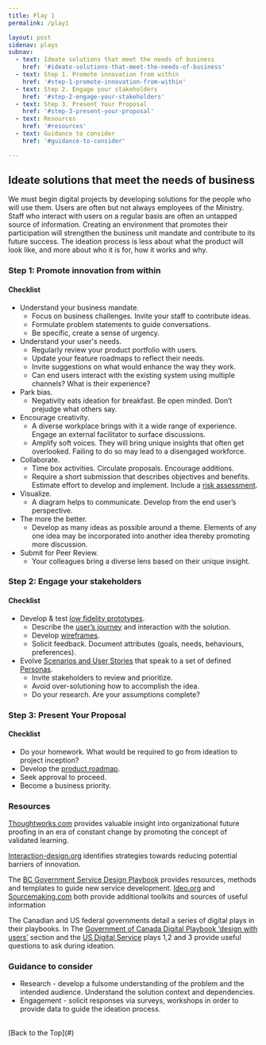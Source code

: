 ```yaml
---
title: Play 1
permalink: /play1

layout: post
sidenav: plays
subnav: 
  - text: Ideate solutions that meet the needs of business
    href: '#ideate-solutions-that-meet-the-needs-of-business'
  - text: Step 1. Promote innovation from within
    href: '#step-1-promote-innovation-from-within'
  - text: Step 2. Engage your stakeholders
    href: '#step-2-engage-your-stakeholders'
  - text: Step 3. Present Your Proposal
    href: '#step-3-present-your-proposal'
  - text: Resources
    href: '#resources'
  - text: Guidance to consider
    href: '#guidance-to-consider'

---
```

## Ideate solutions that meet the needs of business
We must begin digital projects by developing solutions for the people who will use them. Users are often but not always employees of the Ministry.  Staff who interact with users on a regular basis are often an untapped source of information. Creating an environment that promotes their participation will strengthen the business unit mandate and contribute to its future success. The ideation process is less about what the product will look like, and more about who it is for, how it works and why.

### Step 1: Promote innovation from within
#### Checklist
- Understand your business mandate.
    - Focus on business challenges. Invite your staff to contribute ideas.
    - Formulate problem statements to guide conversations.
    - Be specific, create a sense of urgency.
- Understand your user's needs.
    - Regularly review your product portfolio with users.
    - Update your feature roadmaps to reflect their needs.
    - Invite suggestions on what would enhance the way they work.
    - Can end users interact with the existing system using multiple channels? What is their experience?
- Park bias.
    - Negativity eats ideation for breakfast. Be open minded. Don’t prejudge what others say.
- Encourage creativity.
    - A diverse workplace brings with it a wide range of experience. Engage an external facilitator to surface discussions.
    - Amplify soft voices. They will bring unique insights that often get overlooked. Failing to do so may lead to a disengaged workforce.
- Collaborate.
    - Time box activities. Circulate proposals. Encourage additions.
    - Require a short submission that describes objectives and benefits. Estimate effort to develop and implement. Include a [risk assessment](https://www.haspod.com/blog/paperwork/difference-between-risk-assessments-and-method-statements#:~:text=Where%20a%20risk%20assessment%20tells,the%20work%2C%20providing%20extra%20details.).
- Visualize.
    - A diagram helps to communicate. Develop from the end user’s perspective.
- The more the better.
    - Develop as many ideas as possible around a theme. Elements of any one idea may be incorporated into another idea thereby promoting more discussion.
- Submit for Peer Review.
    - Your colleagues bring a diverse lens based on their unique insight.

### Step 2: Engage your stakeholders
#### Checklist
- Develop & test [low fidelity prototypes](https://theblog.adobe.com/prototyping-difference-low-fidelity-high-fidelity-prototypes-use/#:~:text=Low%2Dfidelity%20prototyping,visual%20appearance%20of%20the%20product.).
    - Describe the [user’s journey](https://www.appcues.com/blog/user-journey-map#:~:text=A%20user%20journey%20is%20a,from%20their%20point%20of%20view.) and interaction with the solution.
    - Develop [wireframes](https://theblog.adobe.com/everything-you-need-to-know-about-wireframes-and-prototypes/#:~:text=A%20wireframe%20(also%20known%20as,where%20the%20name%20comes%20from).).
    - Solicit feedback.  Document attributes (goals, needs, behaviours, preferences).  
- Evolve [Scenarios and User Stories](https://www.akendi.com/blog/scenarios-user-stories-and-use-casesoh-my/#:~:text=Scenarios%20are%20created%20by%20user,a%20sprint%20in%20agile%20development.&text=Scenarios%20are%20stories%20that%20capture,persona%20in%20a%20given%20context.) that speak to a set of defined [Personas](https://www.interaction-design.org/literature/article/personas-why-and-how-you-should-use-them).
    - Invite stakeholders to review and prioritize.
    - Avoid over-solutioning how to accomplish the idea.
    - Do your research. Are your assumptions complete?

### Step 3: Present Your Proposal
#### Checklist
- Do your homework. What would be required to go from ideation to project inception?
- Develop the [product roadmap](https://product-guide.18f.gov/future/roadmap/).
- Seek approval to proceed.
- Become a business priority.

### Resources
[Thoughtworks.com](https://www.thoughtworks.com/insights/blog/future-proof-your-business-through-enterprise-innovation) provides valuable insight into organizational future proofing in an era of constant change by promoting the concept of validated learning.

[Interaction-design.org](https://www.interaction-design.org/literature/article/14-barriers-to-ideation-and-how-to-overcome-them) identifies strategies towards reducing potential barriers of innovation.

The [BC Government Service Design Playbook](https://www2.gov.bc.ca/gov/content/governments/services-for-government/service-experience-digital-delivery/service-design/service-design-in-the-bc-public-service) provides resources, methods and templates to guide new service development. [Ideo.org](https://www.designkit.org/methods) and [Sourcemaking.com](https://sourcemaking.com/design_patterns) both provide additional toolkits and sources of useful information 

The Canadian and US federal governments detail a series of digital plays in their playbooks. In The [Government of Canada Digital Playbook ‘design with users’](https://canada-ca.github.io/digital-playbook-guide-numerique/en/1-design-with-users.html) section and the [US Digital Service](https://playbook.cio.gov/) plays 1,2 and 3 provide useful questions to ask during ideation.

### Guidance to consider
- Research - develop a fulsome understanding of the problem and the intended audience. Understand the solution context and dependencies.
- Engagement - solicit responses via surveys, workshops in order to provide data to guide the ideation process.

<br/>
[Back to the Top](#)

